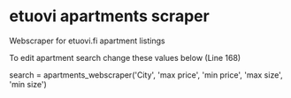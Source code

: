 # etuovi apartments scraper
Webscraper for etuovi.fi apartment listings

To edit apartment search change these values below (Line 168)

search = apartments_webscraper('City', 'max price', 'min price', 'max size', 'min size') 

